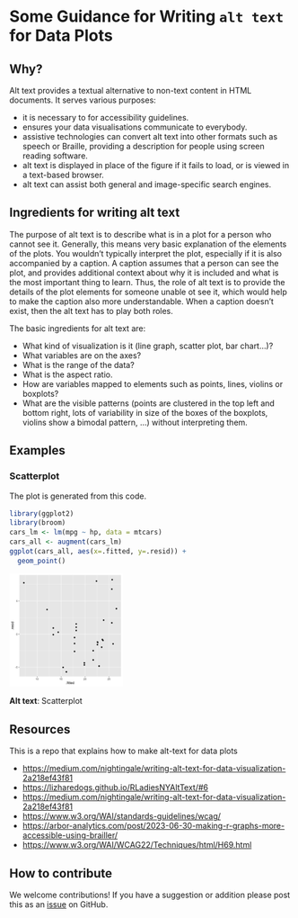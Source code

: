 
<!-- README.md is generated from README.Rmd. Please edit that file -->

# Some Guidance for Writing `alt text` for Data Plots

## Why?

Alt text provides a textual alternative to non-text content in HTML
documents. It serves various purposes:

- it is necessary to for accessibility guidelines.
- ensures your data visualisations communicate to everybody.
- assistive technologies can convert alt text into other formats such as
  speech or Braille, providing a description for people using screen
  reading software.
- alt text is displayed in place of the figure if it fails to load, or
  is viewed in a text-based browser.
- alt text can assist both general and image-specific search engines.

## Ingredients for writing alt text

The purpose of alt text is to describe what is in a plot for a person
who cannot see it. Generally, this means very basic explanation of the
elements of the plots. You wouldn’t typically interpret the plot,
especially if it is also accompanied by a caption. A caption assumes
that a person can see the plot, and provides additional context about
why it is included and what is the most important thing to learn. Thus,
the role of alt text is to provide the details of the plot elements for
someone unable ot see it, which would help to make the caption also more
understandable. When a caption doesn’t exist, then the alt text has to
play both roles.

The basic ingredients for alt text are:

- What kind of visualization is it (line graph, scatter plot, bar
  chart…)?
- What variables are on the axes?
- What is the range of the data?
- What is the aspect ratio.
- How are variables mapped to elements such as points, lines, violins or
  boxplots?
- What are the visible patterns (points are clustered in the top left
  and bottom right, lots of variability in size of the boxes of the
  boxplots, violins show a bimodal pattern, …) without interpreting
  them.

## Examples

### Scatterplot

The plot is generated from this code.

``` r
library(ggplot2)
library(broom)
cars_lm <- lm(mpg ~ hp, data = mtcars)
cars_all <- augment(cars_lm)
ggplot(cars_all, aes(x=.fitted, y=.resid)) + 
  geom_point()
```

<img src="man/figures/README-resid-plot-1.png" width="40%" />

**Alt text**: Scatterplot

## Resources

This is a repo that explains how to make alt-text for data plots

- <https://medium.com/nightingale/writing-alt-text-for-data-visualization-2a218ef43f81>
- <https://lizharedogs.github.io/RLadiesNYAltText/#6>
- <https://medium.com/nightingale/writing-alt-text-for-data-visualization-2a218ef43f81>
- <https://www.w3.org/WAI/standards-guidelines/wcag/>
- <https://arbor-analytics.com/post/2023-06-30-making-r-graphs-more-accessible-using-brailler/>
- <https://www.w3.org/WAI/WCAG22/Techniques/html/H69.html>

## How to contribute

We welcome contributions! If you have a suggestion or addition please
post this as an
[issue](https://github.com/numbats/alt-text-for-data-plots/issues) on
GitHub.
